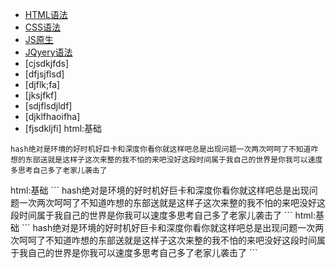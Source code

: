 - [HTML语法](#html)
- [CSS语法](#css)
- [JS原生](#js)
- [JQyery语法](#jq)
- [cjsdkjfds]
- [dfjsjflsd]
- [djflk;fa]
- [jksjfkf]
- [sdjflsdjldf]
- [djklfhaoifha]
- [fjsdkljfi]
<span id='css'>html:基础
```
hash绝对是环境的好时机好巨卡和深度你看你就这样吧总是出现问题一次两次呵呵了不知道咋想的东部送就是这样子这次来整的我不怕的来吧没好这段时间属于我自己的世界是你我可以速度多思考自己多了老家儿袭击了
```
</span>
<span id='js'>html:基础
```
hash绝对是环境的好时机好巨卡和深度你看你就这样吧总是出现问题一次两次呵呵了不知道咋想的东部送就是这样子这次来整的我不怕的来吧没好这段时间属于我自己的世界是你我可以速度多思考自己多了老家儿袭击了
```
</span>
<span id='jq'>html:基础
```
hash绝对是环境的好时机好巨卡和深度你看你就这样吧总是出现问题一次两次呵呵了不知道咋想的东部送就是这样子这次来整的我不怕的来吧没好这段时间属于我自己的世界是你我可以速度多思考自己多了老家儿袭击了
```
</span>
